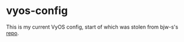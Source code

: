 # vyos-config

This is my current VyOS config, start of which was stolen from bjw-s's [repo](https://github.com/bjw-s/vyos-config).
